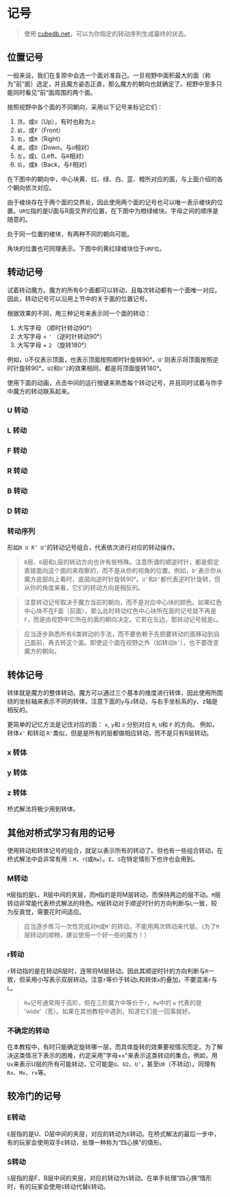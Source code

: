 <script type="text/javascript" src="/twistysim.js"></script>
<style type="text/css" rel="stylesheet">
/* modifies the opacity of the cube wireframe */
.ttk-shp-poly {
    stroke-opacity: 0.3;
}
</style>
# 记号

> 使用 [cubedb.net](https://cubedb.net/)，可以为你指定的转动序列生成最终的状态。

## 位置记号

一般来说，我们在复原中会选一个面对准自己。一旦视野中面积最大的面（称为“前“面）选定，并且魔方姿态正直，那么魔方的朝向也就确定了。视野中至多只能同时看见“前“面周围的两个面。

按照视野中各个面的不同朝向，采用以下记号来标记它们：

1. `顶`，或`U`（Up），有时也称为`上`
2. `前`，或`F`（Front）
3. `右`，或`R`（Right）
4. `底`，或`D`（Down，与`U`相对）
5. `左`，或`L`（Left，与`R`相对）
6. `后`，或`B`（Back，与`F`相对）

在下图中的朝向中，中心块黄、红、绿、白、蓝、橙所对应的面，与上面介绍的各个朝向依次对应。

<div id="faces">
<script type="text/javascript">
  TTk.AlgorithmPuzzle(3)
    .size({width:300, height:300})
    .fc('ttttwttttttttgttttttttrttttttttyttttttttbttttttttotttt')
    ('#faces');
</script>

由于棱块存在于两个面的交界处，因此使用两个面的记号也可以唯一表示棱块的位置。`UR位`指的是U面与R面交界的位置，在下图中为橙绿棱块。字母之间的顺序是随意的。

<div id="edge-faces">
<script type="text/javascript">
  TTk.AlgorithmPuzzle(3)
    .size({width:300, height:300})
    .fc('ttttttttttttttttgtttttttttttttttottttttttttttttttttttt')
    ('#edge-faces');
</script>

处于同一位置的棱块，有两种不同的朝向可能。

<div id="orientation">
<script type="text/javascript">
  TTk.AlgorithmPuzzle(3)
    .size({width:300, height:300})
    .fc('ttttttttttttttttotttttttttttttttgttttttttttttttttttttt')
    ('#orientation');
</script>

角块的位置也可同理表示。下图中的黄红绿棱块位于`URF位`。

<div id="corner-faces">
<script type="text/javascript">
  TTk.AlgorithmPuzzle(3)
    .size({width:300, height:300})
    .fc('tttttttttttttttrttttttttttyttgttttttttttttttttttttttt')
    ('#corner-faces');
</script>

## 转动记号

试着转动魔方。魔方的所有6个面都可以转动，且每次转动都有一个面唯一对应。因此，转动记号可以沿用上节中的关于面的位置记号。

根据效果的不同，用三种记号来表示同一个面的转动：

1. 大写字母  （顺时针转动90°）
2. 大写字母 + `'`  （逆时针转动90°）
3. 大写字母 + `2`  （旋转180°）

例如，`U`不仅表示顶面，也表示顶面按照顺时针旋转90°。`U'`则表示将顶面按照逆时针旋转90°。`U2`和`U’2`的效果相同，都是将顶面旋转180°。

使用下面的动画，点击中间的运行按键来熟悉每个转动记号，并且同时试着与你手中魔方的转动联系起来。

### U 转动

<div id="U">
<script type="text/javascript">
  TTk.AlgorithmPuzzle(3)
    .size({width:300, height:300})
    .fc('wwwwwwwwwgggggggggrrrrrrrrryyyyyyyyybbbbbbbbbooooooooo')
    .movePeriod(1000)
    .alg(`U U' U2`)
    ('#U');
</script>

### L 转动

<div id="L">
<script type="text/javascript">
  TTk.AlgorithmPuzzle(3)
    .size({width:300, height:300})
    .fc('wwwwwwwwwgggggggggrrrrrrrrryyyyyyyyybbbbbbbbbooooooooo')
    .movePeriod(1000)
    .alg(`L L' L2`)
    ('#L');
</script>

### F 转动

<div id="F">
<script type="text/javascript">
  TTk.AlgorithmPuzzle(3)
    .size({width:300, height:300})
    .fc('wwwwwwwwwgggggggggrrrrrrrrryyyyyyyyybbbbbbbbbooooooooo')
    .movePeriod(1000)
    .alg(`F F' F2`)
    ('#F');
</script>

### R 转动

<div id="R">
<script type="text/javascript">
  TTk.AlgorithmPuzzle(3)
    .size({width:300, height:300})
    .fc('wwwwwwwwwgggggggggrrrrrrrrryyyyyyyyybbbbbbbbbooooooooo')
    .movePeriod(1000)
    .alg(`R R' R2`)
    ('#R');
</script>

### B 转动

<div id="B">
<script type="text/javascript">
  TTk.AlgorithmPuzzle(3)
    .size({width:300, height:300})
    .fc('wwwwwwwwwgggggggggrrrrrrrrryyyyyyyyybbbbbbbbbooooooooo')
    .movePeriod(1000)
    .alg(`B B' B2`)
    ('#B');
</script>

### D 转动

<div id="D">
<script type="text/javascript">
  TTk.AlgorithmPuzzle(3)
    .size({width:300, height:300})
    .fc('wwwwwwwwwgggggggggrrrrrrrrryyyyyyyyybbbbbbbbbooooooooo')
    .movePeriod(1000)
    .alg(`D D' D2`)
    ('#D');
</script>

### 转动序列

形如`R U R’ U’`的转动记号组合，代表依次进行对应的转动操作。

<div id="RUR’U’">
<script type="text/javascript">
  TTk.AlgorithmPuzzle(3)
    .size({width:300, height:300})
    .fc('wwwwwwwwwgggggggggrrrrrrrrryyyyyyyyybbbbbbbbbooooooooo')
    .movePeriod(1000)
    .alg(`R U R' U'`)
    ('#RUR’U’');
</script>

>`B`层、`D`层和`L`层的转动方向也许有些特殊。注意所谓的顺逆时针，都是假定直接面向这个面的来观察的，而不是从你的视角的位置。例如，`D’`表示你从魔方底部向上看时，底层向逆时针旋转90°。`U’`和`D’`都代表逆时针旋转，但从你的角度来看，它们的转动方向是相反的。

>注意转动记号取决于魔方当前的朝向，而不是对应中心块的颜色。如果红色中心块不在F面（前面），那么此时转动红色中心块所在面的记号就不再是`F`，而是由视野中它所在的面的朝向决定。它若在左边，那转动记号就是`L`。

>应当逐步熟悉所有6类转动的手法，而不要依赖于先把要转动的面移动到自己面前，再去转这个面。即使这个面在视野之外（如转动`B’`），也不要改变魔方的朝向。

## 转体记号

转体就是魔方的整体转动。魔方可以通过三个基本的维度进行转体，因此使用所围绕的坐标轴来表示不同的转体。注意下面的`y`与`z`转动，与右手坐标系的y、z轴是相反的。

更简单的记忆方法是记住对应的面： `x`, `y`和 `z` 分别对应 `R`, `U`和 `F` 的方向。  例如，转体`x'` 和转动 `R'`类似，但是是所有的层都做相应转动，而不是只有R层转动。

### x 转体

<div id="x">
<script type="text/javascript">
  TTk.AlgorithmPuzzle(3)
    .size({width:300, height:300})
    .fc('wwwwwwwwwgggggggggrrrrrrrrryyyyyyyyybbbbbbbbbooooooooo')
    .movePeriod(1000)
    .alg(`x x' x2`)
    ('#x');
</script>

### y 转体

<div id="y">
<script type="text/javascript">
  TTk.AlgorithmPuzzle(3)
    .size({width:300, height:300})
    .fc('wwwwwwwwwgggggggggrrrrrrrrryyyyyyyyybbbbbbbbbooooooooo')
    .movePeriod(1000)
    .alg(`y y' y2`)
    ('#y');
</script>

### z 转体

<div id="z">
<script type="text/javascript">
  TTk.AlgorithmPuzzle(3)
    .size({width:300, height:300})
    .fc('wwwwwwwwwgggggggggrrrrrrrrryyyyyyyyybbbbbbbbbooooooooo')
    .movePeriod(1000)
    .alg(`z z' z2`)
    ('#z');
</script>

桥式解法将极少用到转体。

## 其他对桥式学习有用的记号

使用转动和转体记号的组合，就足以表示所有的转动了。但也有一些组合转动，在桥式解法中会非常有用：`M`、`r`(或`Rw`）。`E`、`S`在特定情形下也许也会用到。

### M转动

`M`层指的是L、R层中间的夹层，而`M`指的是将M层转动，而保持两边的层不动。`M`层转动非常能代表桥式解法的特色。`M`层转动对于顺逆时针的方向判断与`L`一致，较为反直觉，需要花时间适应。

> 应当逐步练习一次性完成对`M`或`M’`的转动，不能用两次转动来代替。（为了`M`层转动的顺畅，建议使用一个好一些的魔方！）

<div id="M">
<script type="text/javascript">
  TTk.AlgorithmPuzzle(3)
    .size({width:300, height:300})
    .fc('wwwwwwwwwgggggggggrrrrrrrrryyyyyyyyybbbbbbbbbooooooooo')
    .movePeriod(1000)
    .alg(`M M' M2`)
    ('#M');
</script>

### r转动

`r`转动指的是在转动R层时，连带将M层转动。因此其顺逆时针的方向判断与`R`一致，但采用小写表示双层转动。注意`r`等价于转动`L`和转体`x`的叠加，不要混淆`r`与`L`。

<div id="Rw">
<script type="text/javascript">
  TTk.AlgorithmPuzzle(3)
    .size({width:300, height:300})
    .fc('wwwwwwwwwgggggggggrrrrrrrrryyyyyyyyybbbbbbbbbooooooooo')
    .movePeriod(1000)
    .alg(`r r' r2`)
    ('#Rw');
</script>

>  `Rw`记号通常用于高阶，但在三阶魔方中等价于`r`。`Rw`中的 `w` 代表的是 'wide'（宽）。如果在其他教程中遇到，知道它们是一回事就好。


### 不确定的转动

在本教程中，有时只能确定旋转哪一层，而具体旋转的效果要视情况而定。为了解决这类情况下表示的困难，约定采用"字母+`x`"来表示这类转动的集合。例如，用`Ux`来表示U层的所有可能转动，它可能是`U`、`U2`、`U’`，甚至`U0`（不转动）。同理有`Rx`、`Mx`、`rx`等。

## 较冷门的记号

### E转动

`E`层指的是U、D层中间的夹层，对应的转动为`E`转动。在桥式解法的最后一步中，有的玩家会使用双手`E`转动，处理一种称为“四心换”的情形。

<div id="E">
<script type="text/javascript">
  TTk.AlgorithmPuzzle(3)
    .size({width:300, height:300})
    .fc('wwwwwwwwwgggggggggrrrrrrrrryyyyyyyyybbbbbbbbbooooooooo')
    .movePeriod(1000)
    .alg(`E E' E2`)
    ('#E');
</script>

### S转动

`S`层指的是F、B层中间的夹层，对应的转动为`S`转动。在单手处理“四心换”情形时，有的玩家会使用`S`转动代替`E`转动。

<div id="S">
<script type="text/javascript">
  TTk.AlgorithmPuzzle(3)
    .size({width:300, height:300})
    .fc('wwwwwwwwwgggggggggrrrrrrrrryyyyyyyyybbbbbbbbbooooooooo')
    .movePeriod(1000)
    .alg(`S S' S2`)
    ('#S');
</script>
